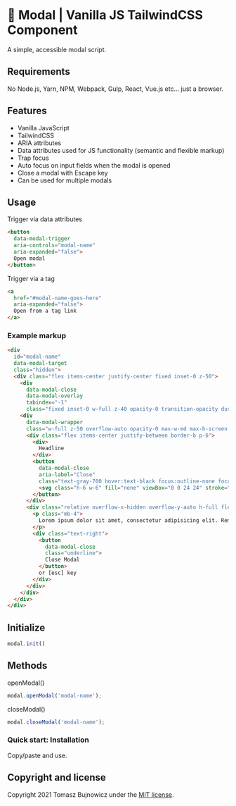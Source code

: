 # 🚀 Modal | Vanilla JS TailwindCSS Component

A simple, accessible modal script.

## Requirements
No Node.js, Yarn, NPM, Webpack, Gulp, React, Vue.js etc... just a browser.

## Features
- Vanilla JavaScript
- TailwindCSS
- ARIA attributes
- Data attributes used for JS functionality (semantic and flexible markup)
- Trap focus
- Auto focus on input fields when the modal is opened
- Close a modal with Escape key
- Can be used for multiple modals

## Usage

Trigger via data attributes
```html
<button
  data-modal-trigger
  aria-controls="modal-name"
  aria-expanded="false">
  Open modal
</button>
```

Trigger via a tag
```html
<a
  href="#modal-name-goes-here"
  aria-expanded="false">
  Open from a tag link
</a>
```

### Example markup
```html
<div
  id="modal-name"
  data-modal-target
  class="hidden">
  <div class="flex items-center justify-center fixed inset-0 z-50">
    <div
      data-modal-close
      data-modal-overlay
      tabindex="-1"
      class="fixed inset-0 w-full z-40 opacity-0 transition-opacity duration-300 bg-black select-none"></div>
    <div
      data-modal-wrapper
      class="w-full z-50 overflow-auto opacity-0 max-w-md max-h-screen scrolling-touch transition-all duration-300 bg-white flex flex-col transform translate-y-5 shadow-xl rounded-md m-5">
      <div class="flex items-center justify-between border-b p-6">
        <div>
          Headline
        </div>
        <button
          data-modal-close
          aria-label="Close"
          class="text-gray-700 hover:text-black focus:outline-none focus:text-black transition ease-in-out duration-150 ml-auto">
          <svg class="h-6 w-6" fill="none" viewBox="0 0 24 24" stroke="currentColor"><path stroke-linecap="round" stroke-linejoin="round" stroke-width="2" d="M6 18L18 6M6 6l12 12" /></svg>
        </button>
      </div>
      <div class="relative overflow-x-hidden overflow-y-auto h-full flex-grow p-5">
        <p class="mb-4">
          Lorem ipsum dolor sit amet, consectetur adipisicing elit. Rem in aliquid nulla, sed veritatis, officiis ea aut natus quas voluptates perferendis ratione modi ab qui omnis cum labore alias eos.
        </p>
        <div class="text-right">
          <button
            data-modal-close
            class="underline">
            Close Modal
          </button>
          or [esc] key
        </div>
      </div>
    </div>
  </div>
</div>
```

## Initialize
```javascript
modal.init()
```

## Methods

openModal()
```javascript
modal.openModal('modal-name');
```

closeModal()
```javascript
modal.closeModal('modal-name');
```

### Quick start: Installation
Copy/paste and use.

## Copyright and license
Copyright 2021 Tomasz Bujnowicz under the [MIT license](http://opensource.org/licenses/MIT).
